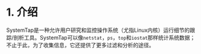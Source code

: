 # 1. 介绍

SystemTap是一种允许用户研究和监控操作系统（尤指Linux内核）运行细节的跟踪/剖析工具。SystemTap可以像`netstat`，`ps`，`top`和`iostat`那样统计系统数据；不止于此，为了收集信息，它还提供了更多过滤和分析的途径。
